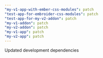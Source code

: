 ```yaml
---
"my-v1-app-with-ember-css-modules": patch
"test-app-for-embroider-css-modules": patch
"test-app-for-my-v2-addon": patch
"my-v1-addon": patch
"my-v2-addon": patch
"my-v1-app": patch
"my-v2-app": patch
---
```


Updated development dependencies

